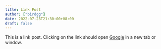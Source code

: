 ```yaml
---
title: Link Post
author: ["birdgg"]
date: 2022-07-23T21:30:00+08:00
draft: false
---
```


This is a link post. Clicking on the link should open [Google](http://www.google.com/) in a new tab or window.
